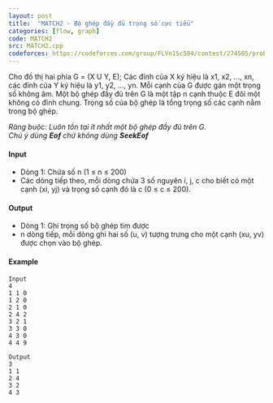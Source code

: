 ```yaml
---
layout: post
title:  "MATCH2 - Bộ ghép đầy đủ trọng số cực tiểu"
categories: [flow, graph]
code: MATCH2
src: MATCH2.cpp
codeforces: https://codeforces.com/group/FLVn1Sc504/contest/274505/problem/D
---
```




  


Cho đồ thị hai phía G = (X U Y, E); Các đỉnh của X ký hiệu là x1, x2, ..., xn, các đỉnh của Y ký hiệu là y1, y2, ..., yn. Mỗi cạnh của G được gán một trọng số không âm. Một bộ ghép đầy đủ trên G là một tập n cạnh thuộc E đôi một không có đỉnh chung. Trọng số của bộ ghép là tổng trọng số các cạnh nằm trong bộ ghép.  
  
_Ràng buộc: Luôn tồn tại ít nhất một bộ ghép đầy đủ trên G._  
_Chú ý dùng **Eof** chứ không dùng **SeekEof**_

#### Input

+ Dòng 1: Chứa số n (1 ≤ n ≤ 200)  
+ Các dòng tiếp theo, mỗi dòng chứa 3 số nguyên i, j, c cho biết có một cạnh (xi, yj) và trọng số cạnh đó là c (0 ≤ c ≤ 200).

#### Output

+ Dòng 1: Ghi trọng số bộ ghép tìm được  
+ n dòng tiếp, mỗi dòng ghi hai số (u, v) tượng trưng cho một cạnh (xu, yv) được chọn vào bộ ghép.

#### Example

```
Input
4
1 1 0
1 2 0
2 1 0
2 4 2
3 2 1
3 3 0
4 3 0
4 4 9

Output
3
1 1
2 4
3 2
4 3
```

<!--more-->


